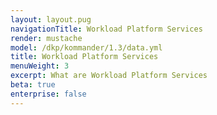 ```yaml
---
layout: layout.pug
navigationTitle: Workload Platform Services
render: mustache
model: /dkp/kommander/1.3/data.yml
title: Workload Platform Services
menuWeight: 3
excerpt: What are Workload Platform Services
beta: true
enterprise: false
---
```


<!-- markdownlint-disable MD018 -->

